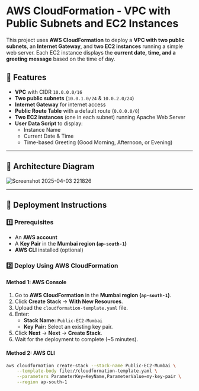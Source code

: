 # AWS CloudFormation - VPC with Public Subnets and EC2 Instances

This project uses **AWS CloudFormation** to deploy a **VPC with two public subnets**, an **Internet Gateway**, and **two EC2 instances** running a simple web server. Each EC2 instance displays the **current date, time, and a greeting message** based on the time of day.

## 🚀 Features
- **VPC** with CIDR `10.0.0.0/16`
- **Two public subnets** (`10.0.1.0/24` & `10.0.2.0/24`)
- **Internet Gateway** for internet access
- **Public Route Table** with a default route (`0.0.0.0/0`)
- **Two EC2 instances** (one in each subnet) running Apache Web Server
- **User Data Script** to display:
  - Instance Name  
  - Current Date & Time  
  - Time-based Greeting (Good Morning, Afternoon, or Evening)

---

## 📌 Architecture Diagram

![Screenshot 2025-04-03 221826](https://github.com/user-attachments/assets/c5a0772e-f902-4c17-853b-56aaa2804efe)



---

## 📖 Deployment Instructions

### **1️⃣ Prerequisites**
- An **AWS account**
- A **Key Pair** in the **Mumbai region (`ap-south-1`)**
- **AWS CLI** installed (optional)

### **2️⃣ Deploy Using AWS CloudFormation**
#### **Method 1: AWS Console**
1. Go to **AWS CloudFormation** in the **Mumbai region (`ap-south-1`)**.
2. Click **Create Stack** → **With New Resources**.
3. Upload the `cloudformation-template.yaml` file.
4. Enter:
   - **Stack Name:** `Public-EC2-Mumbai`
   - **Key Pair:** Select an existing key pair.
5. Click **Next** → **Next** → **Create Stack**.
6. Wait for the deployment to complete (~5 minutes).

#### **Method 2: AWS CLI**
```sh
aws cloudformation create-stack --stack-name Public-EC2-Mumbai \
    --template-body file://cloudformation-template.yaml \
    --parameters ParameterKey=KeyName,ParameterValue=my-key-pair \
    --region ap-south-1
